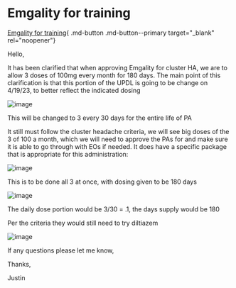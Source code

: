 # Emgality for training

[Emgality for training](https://mygainwell-my.sharepoint.com/:u:/r/personal/christopher_nguyen_gainwelltechnologies_com/Documents/Evergreen/Emails/FW_%20Emgality%20for%20training.msg?csf=1&web=1&e=ZTjpIR){ .md-button .md-button--primary target="_blank" rel="noopener"}

Hello,

It has been clarified that when approving Emgality for cluster HA, we are to allow 3 doses of 100mg every month for 180 days.
The main point of this clarification is that this portion of the UPDL is going to be change on 4/19/23, to better reflect the indicated dosing

![image](https://user-images.githubusercontent.com/122046056/229955177-94b95532-800a-4487-9283-fdef51b1cb91.png)

This will be changed to 3 every 30 days for the entire life of PA
 
It still must follow the cluster headache criteria, we will see big doses of the 3 of 100 a month, which we will need to approve the PAs for and make sure it is able to go through with EOs if needed. It does have a specific package that is appropriate for this administration:

![image](https://user-images.githubusercontent.com/122046056/229955208-0e6ff388-4623-4944-81b3-ca41da8b59c4.png)

This is to be done all 3 at once, with dosing given to be 180 days

![image](https://user-images.githubusercontent.com/122046056/229955249-279907ce-26ef-4626-aaa2-2a31e723fba9.png)

The daily dose portion would be 3/30 = .1, the days supply would be 180
 
Per the criteria they would still need to try diltiazem

![image](https://user-images.githubusercontent.com/122046056/229955290-54ab268c-c643-44ea-93c7-d595fb2d7a8f.png)

If any questions please let me know, 

Thanks,

Justin
